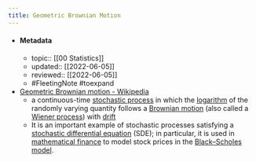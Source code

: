 ```yaml
---
title: Geometric Brownian Motion
---
```

- #### Metadata
	- topic:: [[00 Statistics]]
	- updated:: [[2022-06-05]]
	- reviewed:: [[2022-06-05]]
	- #FleetingNote #toexpand 
- [Geometric Brownian motion - Wikipedia](https://en.wikipedia.org/wiki/Geometric_Brownian_motion)
	- a continuous-time [stochastic process](https://en.wikipedia.org/wiki/Stochastic_process "Stochastic process") in which the [logarithm](https://en.wikipedia.org/wiki/Logarithm "Logarithm") of the randomly varying quantity follows a [Brownian motion](https://en.wikipedia.org/wiki/Brownian_motion "Brownian motion") (also called a [Wiener process](https://en.wikipedia.org/wiki/Wiener_process "Wiener process")) with [drift](https://en.wikipedia.org/wiki/Stochastic_drift)
	- It is an important example of stochastic processes satisfying a [stochastic differential equation](https://en.wikipedia.org/wiki/Stochastic_differential_equation "Stochastic differential equation") (SDE); in particular, it is used in [mathematical finance](https://en.wikipedia.org/wiki/Mathematical_finance "Mathematical finance") to model stock prices in the [Black–Scholes model](https://en.wikipedia.org/wiki/Black%E2%80%93Scholes_model "Black–Scholes model").